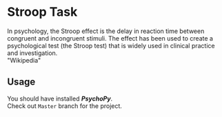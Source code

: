 # Stroop Task
In psychology, the Stroop effect is the delay in reaction time between congruent and incongruent stimuli. The effect has been used to create a psychological test (the Stroop test) that is widely used in clinical practice and investigation.
<br>
"Wikipedia"

## Usage
You should have installed ***PsychoPy***.
<br>
Check out `Master` branch for the project.
